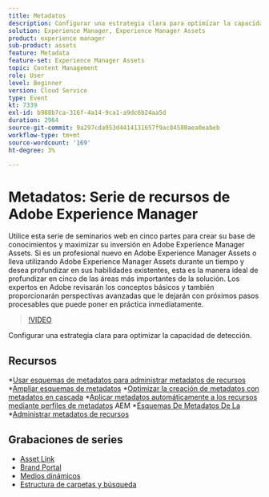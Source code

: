 ```yaml
---
title: Metadatos
description: Configurar una estrategia clara para optimizar la capacidad de detección
solution: Experience Manager, Experience Manager Assets
product: experience manager
sub-product: assets
feature: Metadata
feature-set: Experience Manager Assets
topic: Content Management
role: User
level: Beginner
version: Cloud Service
type: Event
kt: 7339
exl-id: b988b7ca-316f-4a14-9ca1-a9dc6b24aa5d
duration: 2964
source-git-commit: 9a297cda953d4414131657f9ac84580aea0eabeb
workflow-type: tm+mt
source-wordcount: '169'
ht-degree: 3%

---
```


# Metadatos: Serie de recursos de Adobe Experience Manager

Utilice esta serie de seminarios web en cinco partes para crear su base de conocimientos y maximizar su inversión en Adobe Experience Manager Assets. Si es un profesional nuevo en Adobe Experience Manager Assets o lleva utilizando Adobe Experience Manager Assets durante un tiempo y desea profundizar en sus habilidades existentes, esta es la manera ideal de profundizar en cinco de las áreas más importantes de la solución. Los expertos en Adobe revisarán los conceptos básicos y también proporcionarán perspectivas avanzadas que le dejarán con próximos pasos procesables que puede poner en práctica inmediatamente.

>[!VIDEO](https://video.tv.adobe.com/v/332134/?quality=12&learn=on&hidetitle=true)

Configurar una estrategia clara para optimizar la capacidad de detección.

## Recursos

*[Usar esquemas de metadatos para administrar metadatos de recursos](https://experienceleague.adobe.com/docs/experience-manager-learn/assets/authoring/metadata.html)
*[Ampliar esquemas de metadatos](https://experienceleague.adobe.com/docs/experience-manager-learn/assets/configuring/metadata-schemas.html?lang=es)
*[Optimizar la creación de metadatos con metadatos en cascada](https://experienceleague.adobe.com/docs/experience-manager-learn/assets/metadata/cascade-metadata-feature-video-use.html?lang=es)
*[Aplicar metadatos automáticamente a los recursos mediante perfiles de metadatos](https://experienceleague.adobe.com/docs/experience-manager-learn/assets/configuring/metadata-profiles.html?lang=es)
AEM *[Esquemas De Metadatos De La](https://experienceleague.adobe.com/docs/experience-manager-65/assets/administer/metadata-schemas.html?lang=en#administer)
*[Administrar metadatos de recursos](https://experienceleague.adobe.com/docs/experience-manager-65/assets/using/metadata.html?lang=en#RegisteringacustomnamespacewithinAEM)

## Grabaciones de series

* [Asset Link](asset-link.md)
* [Brand Portal](brand-portal.md)
* [Medios dinámicos](dynamic-media.md)
* [Estructura de carpetas y búsqueda](folder-structure-search.md)
